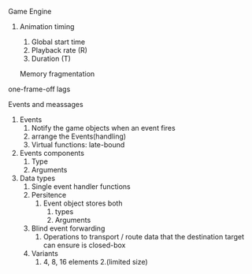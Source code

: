 Game Engine


1. Animation timing
   1. Global start time
   2. Playback rate (R)
   3. Duration (T)


   Memory fragmentation

one-frame-off lags


Events and meassages

1. Events
   1. Notify the game objects when an event fires
   2. arrange the Events(handling)
   3. Virtual functions: late-bound
2. Events components
   1. Type
   2. Arguments
3. Data types
   1. Single event handler functions
   2. Persitence
      1. Event object stores both
         1. types
         2. Arguments
   3. Blind event forwarding
      1. Operations to transport / route data that the destination target can ensure is closed-box
   4. Variants
      1. 4, 8, 16 elements
      2.(limited size)
